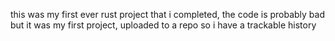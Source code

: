 this was my first ever rust project that i completed, the code is
probably bad but it was my first project, uploaded to a repo so i
have a trackable history